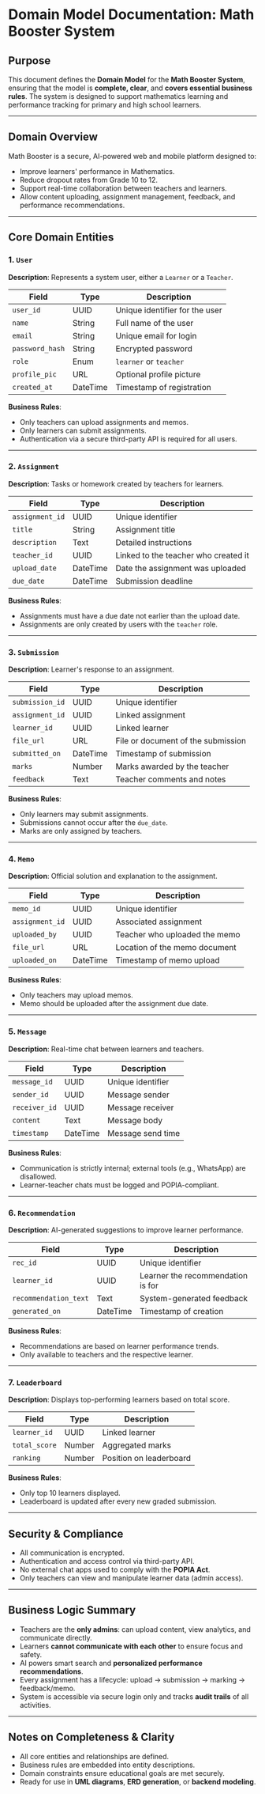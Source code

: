 #  Domain Model Documentation: Math Booster System

##  Purpose

This document defines the **Domain Model** for the **Math Booster System**, ensuring that the model is **complete, clear**, and **covers essential business rules**. The system is designed to support mathematics learning and performance tracking for primary and high school learners.

---

##  Domain Overview

Math Booster is a secure, AI-powered web and mobile platform designed to:
- Improve learners' performance in Mathematics.
- Reduce dropout rates from Grade 10 to 12.
- Support real-time collaboration between teachers and learners.
- Allow content uploading, assignment management, feedback, and performance recommendations.

---

##  Core Domain Entities

### 1. `User`
**Description**: Represents a system user, either a `Learner` or a `Teacher`.

| Field           | Type       | Description                             |
|----------------|------------|-----------------------------------------|
| `user_id`       | UUID       | Unique identifier for the user          |
| `name`          | String     | Full name of the user                   |
| `email`         | String     | Unique email for login                  |
| `password_hash` | String     | Encrypted password                      |
| `role`          | Enum       | `learner` or `teacher`                  |
| `profile_pic`   | URL        | Optional profile picture                |
| `created_at`    | DateTime   | Timestamp of registration               |

**Business Rules**:
- Only teachers can upload assignments and memos.
- Only learners can submit assignments.
- Authentication via a secure third-party API is required for all users.

---

### 2. `Assignment`
**Description**: Tasks or homework created by teachers for learners.

| Field           | Type       | Description                              |
|----------------|------------|------------------------------------------|
| `assignment_id` | UUID       | Unique identifier                        |
| `title`         | String     | Assignment title                         |
| `description`   | Text       | Detailed instructions                    |
| `teacher_id`    | UUID       | Linked to the teacher who created it     |
| `upload_date`   | DateTime   | Date the assignment was uploaded         |
| `due_date`      | DateTime   | Submission deadline                      |

**Business Rules**:
- Assignments must have a due date not earlier than the upload date.
- Assignments are only created by users with the `teacher` role.

---

### 3. `Submission`
**Description**: Learner's response to an assignment.

| Field             | Type       | Description                            |
|------------------|------------|----------------------------------------|
| `submission_id`   | UUID       | Unique identifier                      |
| `assignment_id`   | UUID       | Linked assignment                      |
| `learner_id`      | UUID       | Linked learner                         |
| `file_url`        | URL        | File or document of the submission     |
| `submitted_on`    | DateTime   | Timestamp of submission                |
| `marks`           | Number     | Marks awarded by the teacher           |
| `feedback`        | Text       | Teacher comments and notes             |

**Business Rules**:
- Only learners may submit assignments.
- Submissions cannot occur after the `due_date`.
- Marks are only assigned by teachers.

---

### 4. `Memo`
**Description**: Official solution and explanation to the assignment.

| Field         | Type     | Description                              |
|--------------|----------|------------------------------------------|
| `memo_id`     | UUID     | Unique identifier                        |
| `assignment_id` | UUID   | Associated assignment                    |
| `uploaded_by` | UUID     | Teacher who uploaded the memo            |
| `file_url`    | URL      | Location of the memo document            |
| `uploaded_on` | DateTime | Timestamp of memo upload                 |

**Business Rules**:
- Only teachers may upload memos.
- Memo should be uploaded after the assignment due date.

---

### 5. `Message`
**Description**: Real-time chat between learners and teachers.

| Field         | Type       | Description                             |
|--------------|------------|-----------------------------------------|
| `message_id`  | UUID       | Unique identifier                       |
| `sender_id`   | UUID       | Message sender                          |
| `receiver_id` | UUID       | Message receiver                        |
| `content`     | Text       | Message body                            |
| `timestamp`   | DateTime   | Message send time                       |

**Business Rules**:
- Communication is strictly internal; external tools (e.g., WhatsApp) are disallowed.
- Learner-teacher chats must be logged and POPIA-compliant.

---

### 6. `Recommendation`
**Description**: AI-generated suggestions to improve learner performance.

| Field               | Type       | Description                          |
|--------------------|------------|--------------------------------------|
| `rec_id`            | UUID       | Unique identifier                    |
| `learner_id`        | UUID       | Learner the recommendation is for    |
| `recommendation_text` | Text     | System-generated feedback            |
| `generated_on`      | DateTime   | Timestamp of creation                |

**Business Rules**:
- Recommendations are based on learner performance trends.
- Only available to teachers and the respective learner.

---

### 7. `Leaderboard`
**Description**: Displays top-performing learners based on total score.

| Field         | Type   | Description                              |
|--------------|--------|------------------------------------------|
| `learner_id`  | UUID   | Linked learner                           |
| `total_score` | Number | Aggregated marks                         |
| `ranking`     | Number | Position on leaderboard                  |

**Business Rules**:
- Only top 10 learners displayed.
- Leaderboard is updated after every new graded submission.

---

##  Security & Compliance

- All communication is encrypted.
- Authentication and access control via third-party API.
- No external chat apps used to comply with the **POPIA Act**.
- Only teachers can view and manipulate learner data (admin access).

---

##  Business Logic Summary

- Teachers are the **only admins**: can upload content, view analytics, and communicate directly.
- Learners **cannot communicate with each other** to ensure focus and safety.
- AI powers smart search and **personalized performance recommendations**.
- Every assignment has a lifecycle: upload → submission → marking → feedback/memo.
- System is accessible via secure login only and tracks **audit trails** of all activities.

---

##  Notes on Completeness & Clarity

- All core entities and relationships are defined.
- Business rules are embedded into entity descriptions.
- Domain constraints ensure educational goals are met securely.
- Ready for use in **UML diagrams**, **ERD generation**, or **backend modeling**.



